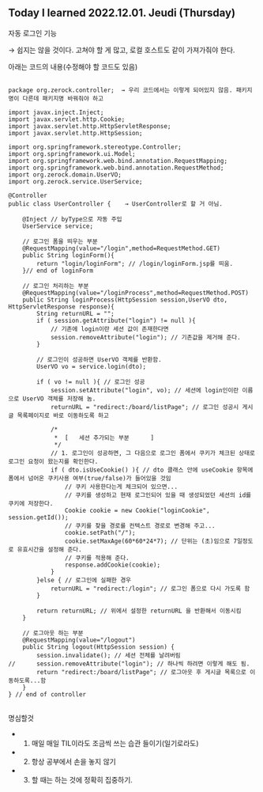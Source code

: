 ## Today I learned 2022.12.01. Jeudi (Thursday)

자동 로그인 기능

→ 쉽지는 않을 것이다. 고쳐야 할 게 많고, 로컬 호스트도 같이 가져가줘야 한다. 

아래는 코드의 내용(수정해야 할 코드도 있음)

<pre>
<code>
package org.zerock.controller;  → 우리 코드에서는 이렇게 되어있지 않음. 패키지명이 다른데 패키지명 바꿔줘야 하고
 
import javax.inject.Inject;
import javax.servlet.http.Cookie;
import javax.servlet.http.HttpServletResponse;
import javax.servlet.http.HttpSession;
 
import org.springframework.stereotype.Controller;
import org.springframework.ui.Model;
import org.springframework.web.bind.annotation.RequestMapping;
import org.springframework.web.bind.annotation.RequestMethod;
import org.zerock.domain.UserVO;
import org.zerock.service.UserService;
 
@Controller  
public class UserController {    → UserController로 할 거 아님.
 
    @Inject // byType으로 자동 주입
    UserService service;
 
    // 로그인 폼을 띄우는 부분
    @RequestMapping(value="/login",method=RequestMethod.GET)
    public String loginForm(){
        return "login/loginForm"; // /login/loginForm.jsp를 띄움.
    }// end of loginForm
     
    // 로그인 처리하는 부분
    @RequestMapping(value="/loginProcess",method=RequestMethod.POST)
    public String loginProcess(HttpSession session,UserVO dto, HttpServletResponse response){
        String returnURL = "";
        if ( session.getAttribute("login") != null ){
            // 기존에 login이란 세션 값이 존재한다면
            session.removeAttribute("login"); // 기존값을 제거해 준다.
        }
         
        // 로그인이 성공하면 UserVO 객체를 반환함.
        UserVO vo = service.login(dto);
         
        if ( vo != null ){ // 로그인 성공
            session.setAttribute("login", vo); // 세션에 login인이란 이름으로 UserVO 객체를 저장해 놈. 
            returnURL = "redirect:/board/listPage"; // 로그인 성공시 게시글 목록페이지로 바로 이동하도록 하고
         
            /*
             *  [   세션 추가되는 부분      ]
             */
            // 1. 로그인이 성공하면, 그 다음으로 로그인 폼에서 쿠키가 체크된 상태로 로그인 요청이 왔는지를 확인한다.
            if ( dto.isUseCookie() ){ // dto 클래스 안에 useCookie 항목에 폼에서 넘어온 쿠키사용 여부(true/false)가 들어있을 것임
                // 쿠키 사용한다는게 체크되어 있으면...
                // 쿠키를 생성하고 현재 로그인되어 있을 때 생성되었던 세션의 id를 쿠키에 저장한다.
                Cookie cookie = new Cookie("loginCookie", session.getId());
                // 쿠키를 찾을 경로를 컨텍스트 경로로 변경해 주고...
                cookie.setPath("/");
                cookie.setMaxAge(60*60*24*7); // 단위는 (초)임으로 7일정도로 유효시간을 설정해 준다.
                // 쿠키를 적용해 준다.
                response.addCookie(cookie); 
            }
        }else { // 로그인에 실패한 경우
            returnURL = "redirect:/login"; // 로그인 폼으로 다시 가도록 함
        }
         
        return returnURL; // 위에서 설정한 returnURL 을 반환해서 이동시킴
    }
 
    // 로그아웃 하는 부분
    @RequestMapping(value="/logout")
    public String logout(HttpSession session) {
        session.invalidate(); // 세션 전체를 날려버림
//      session.removeAttribute("login"); // 하나씩 하려면 이렇게 해도 됨.
        return "redirect:/board/listPage"; // 로그아웃 후 게시글 목록으로 이동하도록...함
    }
} // end of controller
</code>
</pre>

명심할것

* 1. 매일 매일 TIL이라도 조금씩 쓰는 습관 들이기(일기로라도)
* 2. 항상 공부에서 손을 놓지 않기
* 3. 할 때는 하는 것에 정확히 집중하기. 
